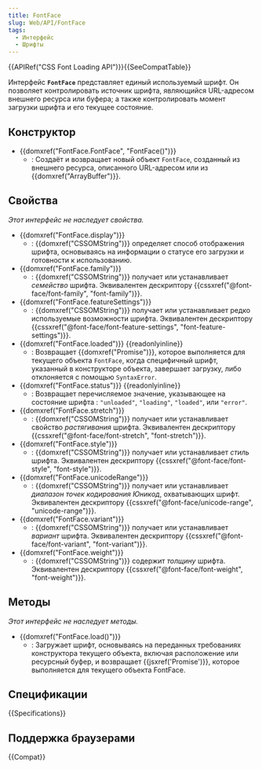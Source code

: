 ```yaml
---
title: FontFace
slug: Web/API/FontFace
tags:
  - Интерфейс
  - Шрифты
---
```


{{APIRef("CSS Font Loading API")}}{{SeeCompatTable}}

Интерфейс **`FontFace`** представляет единый используемый шрифт. Он позволяет контролировать источник шрифта, являющийся URL-адресом внешнего ресурса или буфера; а также контролировать момент загрузки шрифта и его текущее состояние.

## Конструктор

- {{domxref("FontFace.FontFace", "FontFace()")}}
  - : Создаёт и возвращает новый объект `FontFace`, созданный из внешнего ресурса, описанного URL-адресом или из {{domxref("ArrayBuffer")}}.

## Свойства

_Этот интерфейс не наследует свойства._

- {{domxref("FontFace.display")}}
  - : {{domxref("CSSOMString")}} определяет способ отображения шрифта, основываясь на информации о статусе его загрузки и готовности к использованию.
- {{domxref("FontFace.family")}}
  - : {{domxref("CSSOMString")}} получает или устанавливает _семейство_ шрифта. Эквивалентен дескриптору {{cssxref("@font-face/font-family", "font-family")}}.
- {{domxref("FontFace.featureSettings")}}
  - : {{domxref("CSSOMString")}} получает или устанавливает редко используемые возможности шрифта. Эквивалентен дескриптору {{cssxref("@font-face/font-feature-settings", "font-feature-settings")}}.
- {{domxref("FontFace.loaded")}} {{readonlyinline}}
  - : Возвращает {{domxref("Promise")}}, которое выполняется для текущего объекта `FontFace`, когда специфичный шрифт, указанный в конструкторе объекта, завершает загрузку, либо отклоняется с помощью `SyntaxError`.
- {{domxref("FontFace.status")}} {{readonlyinline}}
  - : Возвращает перечисляемое значение, указывающее на состояние шрифта : `"unloaded"`, `"loading"`, `"loaded"`, или `"error"`.
- {{domxref("FontFace.stretch")}}
  - : {{domxref("CSSOMString")}} получает или устанавливает свойство _растягивания_ шрифта. Эквивалентен дескриптору {{cssxref("@font-face/font-stretch", "font-stretch")}}.
- {{domxref("FontFace.style")}}
  - : {{domxref("CSSOMString")}} получает или устанавливает _стиль_ шрифта. Эквивалентен дескриптору {{cssxref("@font-face/font-style", "font-style")}}.
- {{domxref("FontFace.unicodeRange")}}
  - : {{domxref("CSSOMString")}} получает или устанавливает _диапазон точек кодирования Юникод_, охватывающих шрифт. Эквивалентен дескриптору {{cssxref("@font-face/unicode-range", "unicode-range")}}.
- {{domxref("FontFace.variant")}}
  - : {{domxref("CSSOMString")}} получает или устанавливает _вариант_ шрифта. Эквивалентен дескриптору {{cssxref("@font-face/font-variant", "font-variant")}}.
- {{domxref("FontFace.weight")}}
  - : {{domxref("CSSOMString")}} содержит _толщину_ шрифта. Эквивалентен дескриптору {{cssxref("@font-face/font-weight", "font-weight")}}.

## Методы

_Этот интерфейс не наследует методы._

- {{domxref("FontFace.load()")}}
  - : Загружает шрифт, основываясь на переданных требованиях конструктора текущего объекта, включая расположение или ресурсный буфер, и возвращает {{jsxref('Promise')}}, которое выполняется для текущего объекта FontFace.

## Спецификации

{{Specifications}}

## Поддержка браузерами

{{Compat}}
